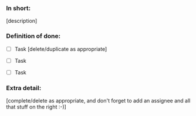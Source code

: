 ### In short:

[description]


### Definition of done:

- [ ] Task [delete/duplicate as appropriate]
- [ ] Task
- [ ] Task


### Extra detail:

[complete/delete as appropriate, and don't forget to add an assignee and all that stuff on the right :-)]

